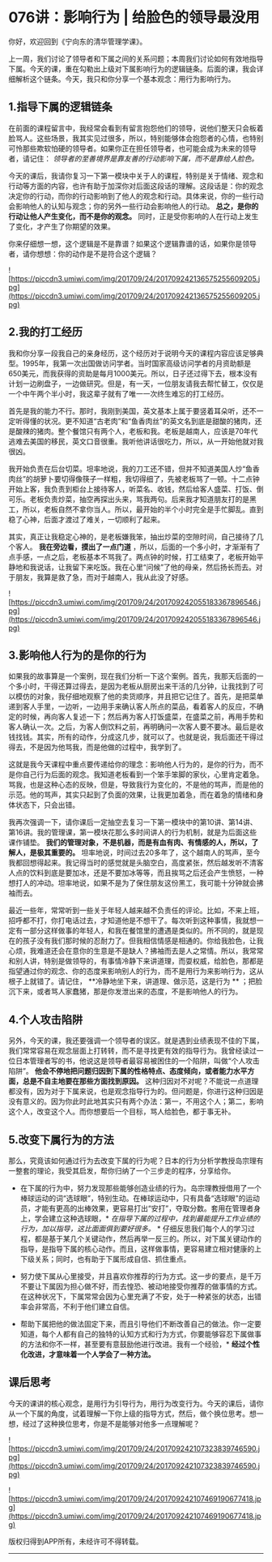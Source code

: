 # 076讲：影响行为 | 给脸色的领导最没用

你好，欢迎回到《宁向东的清华管理学课》。

上一周，我们讨论了领导者和下属之间的关系问题；本周我们讨论如何有效地指导下属。今天的课，重在勾勒出上级对下属影响行为的逻辑链条。后面的课，我会详细解析这个链条。今天，我只和你分享一个基本观念：用行为影响行为。

## 1.指导下属的逻辑链条

在前面的课程留言中，我经常会看到有留言抱怨他们的领导，说他们整天只会板着脸骂人。这些场景，我其实见过很多，所以，特别能够体会抱怨者的心情，也特别可怜那些欺软怕硬的领导者。如果你正在担任领导者，也可能会成为未来的领导者，请记住： *领导者的至善境界是靠友善的行动影响下属，而不是靠给人脸色。*

今天的课后，我请你复习一下第一模块中关于人的课程，特别是关于情绪、观念和行动等方面的内容，也许有助于加深你对后面这段话的理解。这段话是：你的观念决定你的行动，而你的行动影响到了他人的观念和行动。具体来说，你的一些行动会影响他人的认知与观念；你的另外一些行动会影响他人的行动。 **总之，是你的行动让他人产生变化，而不是你的观念。** 同时，正是受你影响的人在行动上发生了变化，才产生了你期望的效果。

你来仔细想一想，这个逻辑是不是靠谱？如果这个逻辑靠谱的话，如果你是领导者，请你想想：你的动作是不是符合这个逻辑？

![https://piccdn3.umiwi.com/img/201709/24/201709242136575255609205.jpg](https://piccdn3.umiwi.com/img/201709/24/201709242136575255609205.jpg)

## 2.我的打工经历

我和你分享一段我自己的亲身经历，这个经历对于说明今天的课程内容应该足够典型。1995年，我第一次出国做访问学者。当时国家高级访问学者的月资助额是650美元，而我获得的资助是每月1000美元。所以，日子还过得下去，根本没有计划一边刷盘子，一边做研究。但是，有一天，一位朋友请我去帮忙替工，仅仅是一个中午两个半小时，我这辈子就有了唯一一次终生难忘的打工经历。

首先是我的能力不行。那时，我刚到美国，英文基本上属于要竖着耳朵听，还不一定听得懂的状况。更不知道“古老肉”和“鱼香肉丝”的英文名到底是甜酸的猪肉，还是酸辣的猪肉。整个餐馆只有两个人，老板和我。老板是越南人，应该是70年代逃难去美国的移民，英文口音很重。我听他讲话很吃力，所以，从一开始他就对我很凶。

我开始负责在后台切菜。坦率地说，我的刀工还不错，但并不知道美国人炒“鱼香肉丝”的胡萝卜要切得像筷子一样粗，我切得细了，先被老板骂了一顿。十二点钟开始上客，我负责到柜台上接待客人，听菜名、收钱，然后给客人盛菜、打饭、倒可乐。老板负责炒菜，抽空再探出头来，骂我两句。后来我才知道朋友打的是黑工，所以，老板自然不拿你当人。所以，最开始的半个小时完全是手忙脚乱。直到稳了心神，后面才渡过了难关，一切顺利了起来。

其实，真正让我稳定心神的，是老板嫌我笨，抽出炒菜的空隙时间，自己接待了几个客人。 **我在旁边看，摸出了一点门道** ，所以，后面的一个多小时，才渐渐有了点手感，一点之后，老板基本不骂我了。两点钟的时候，打工结束了，老板开始平静地和我说话，让我留下来吃饭。我在心里“问候”了他的母亲，然后扬长而去。对于朋友，我算是救了急，而对于越南人，我从此没了好感。

![https://piccdn3.umiwi.com/img/201709/24/201709242055183367896546.jpg](https://piccdn3.umiwi.com/img/201709/24/201709242055183367896546.jpg)

## 3.影响他人行为的是你的行为

如果我的故事算是一个案例，现在我们分析一下这个案例。首先，我那天后面的一个多小时，干得还算过得去，是因为老板从厨房出来干活的几分钟，让我找到了可以模仿的对象，我仔细地观察了他的卖货顺序，并且把它记住了。首先，是把菜单递到客人手里，一边听，一边用手来确认客人所点的菜品，看着客人的反应，不确定的时候，再向客人复述一下；然后再为客人打饭盛菜，在盛菜之前，再用手势和客人确认一次。之后，为客人倒饮料之前，再明确问一次客人要不要冰。最后是收钱找钱。其实，所有的动作，分成这几步，就可以了。也就是说，我后面还干得过得去，不是因为他骂我，而是他做的过程中，我学到了。

这就是我今天课程中重点要传递给你的理念：影响他人行为的，是你的行为，而不是你自己行为后面的观念。我知道老板看到一个笨手笨脚的家伙，心里肯定着急。骂我，也是这种心态的反映，但是，导致我行为变化的，不是他的骂声，而是他的示范。他的骂声，其实只起到了负面的效果，让我更加着急，而在着急的情绪和身体状态下，只会出错。

我再次强调一下，请你课后一定抽空去复习一下第一模块中的第10讲、第14讲、第16讲。我的管理课，第一模块花那么多时间讲人的行为机制，就是为后面这些课作铺垫。 **我们的管理对象，不是机器，而是有血有肉、有情感的人，所以，了解人，是极其重要的。** 坦率地说，时间过去20多年了，这个越南人的骂声，至今我都回想得起来。我记得当时的感觉就是头脑空白，高度紧张，然后越发听不清客人点的饮料到底是要加冰，还是不要加冰等等，而且挨骂之后还会产生愤怒，一种想打人的冲动。坦率地说，如果不是为了保住朋友这份黑工，我可能十分钟就会拂袖而去。

最近一些年，常常听到一些关于年轻人越来越不负责任的评论。比如，不来上班，招呼都不打，你打电话过去，才知道他是不想干了。每次听到这种事情，我就想一定有一部分这样做事的年轻人，和我在餐馆里的遭遇是类似的。所不同的，就是现在的孩子没有我们那时候的忍耐力了。但我相信情感是相通的。你给我脸色，让我心烦，我难道还会在意你的生意是不是缺人？拂袖而去是人之常情。所以，我常常和别人讲，特别是做领导的，有事情冷静下来讲道理，而耍权威，给脸色，那都是指望通过你的观念、你的态度来影响别人的行为，而不是用行为来影响行为，这从根子上就错了。请记住， **冷静地坐下来，讲道理、做示范，这是行为 ** ；把脸沉下来，或者骂人家蠢猪，那是你发泄出来的态度，不是影响他人的行为。

## 4.个人攻击陷阱

另外，今天的课，我还要强调一个领导者的误区。就是遇到业绩表现不佳的下属，我们常常容易在观念层面上打转转，而不是寻找更有效的指导行为。我曾经读过一位日本管理者写的书，他说这是领导者最容易被困住的一个陷阱，叫做“个人攻击陷阱”。 **他会不停地把问题归因到下属的性格特点、态度倾向，或者能力水平方面，总是不自主地要在那些方面找到原因。** 这种归因对不对呢？不能说一点道理都没有，因为对于下属来说，也是观念指导行为的。但问题是，你进行这种归因是没有意义的。因为你此时此地其实只有两个办法：第一，不用这个人；第二，影响这个人，改变这个人。而你想要后一个目标，骂人给脸色，都于事无补。

## 5.改变下属行为的方法

那么，究竟该如何通过行为去改变下属的行为呢？日本的行为分析学教授岛宗理有一整套的理论，我受其启发，帮你归纳了一个三步走的程序，分享给你。

* 在下属的行为中，努力发现那些能够创造业绩的行为。岛宗理教授借用了一个棒球运动的词“选球眼”，特别生动。在棒球运动中，只有具备“选球眼”的运动员，才能有更高的出棒效果，更容易打出“安打”，夺取分数。套用在管理者身上，学会建立这种选球眼，* *在指导下属的过程中，找到最能提升工作业绩的行为，加以指导，这比面面俱到要好很多。* * 仔细反思我们每个人的学习过程，都是基于某几个关键动作，然后再举一反三的。所以，对下属关键动作的指导，是指导下属的核心动作。而且，这样做事情，更容易建立相对健康的上下级关系；同时，也有助于下属形成自信、抓住重点。

* 努力使下属从心里接受，并且喜欢你推荐的行为方式。这一步的要点，是千万不要让下属因为担心做不好，而去惶恐、被动地接受你推荐的做事情的方式。在这种状况下，下属常常会因为心里充满了不安，处于一种紧张的状态，出错率会非常高，不利于他们建立自信。

* 帮助下属把他的做法固定下来，而且引导他们不断改善自己的做法。你一定要知道，每个人都有自己的独特的认知方式和行为方式，你要能够容忍下属做事的方法和你不一样，甚至要有意鼓励他进行改进。我有一个经验，* **经过个性化改进，才意味着一个人学会了一种方法。** 

## 课后思考

今天的课讲的核心观念，是用行为引导行为，用行为改变行为。今天的课后，请你从一个下属的角度，试着理解一下你上级的指导方式，然后，做个换位思考。想一想，经过了这种换位思考，你是不是能够对他多一点理解呢？

![https://piccdn3.umiwi.com/img/201709/24/201709242107323839746590.jpg](https://piccdn3.umiwi.com/img/201709/24/201709242107323839746590.jpg)

![https://piccdn3.umiwi.com/img/201709/24/201709242107469190677418.jpg](https://piccdn3.umiwi.com/img/201709/24/201709242107469190677418.jpg)

版权归得到APP所有，未经许可不得转载。

---
